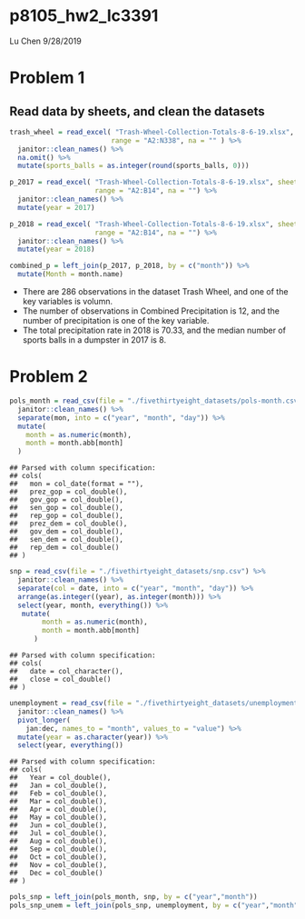 p8105\_hw2\_lc3391
================
Lu Chen
9/28/2019

Problem 1
=========

Read data by sheets, and clean the datasets
-------------------------------------------

``` r
trash_wheel = read_excel( "Trash-Wheel-Collection-Totals-8-6-19.xlsx", sheet = "Mr. Trash Wheel",
                         range = "A2:N338", na = "" ) %>% 
  janitor::clean_names() %>% 
  na.omit() %>% 
  mutate(sports_balls = as.integer(round(sports_balls, 0)))

p_2017 = read_excel( "Trash-Wheel-Collection-Totals-8-6-19.xlsx", sheet = "2017 Precipitation", 
                     range = "A2:B14", na = "") %>% 
  janitor::clean_names() %>% 
  mutate(year = 2017)

p_2018 = read_excel( "Trash-Wheel-Collection-Totals-8-6-19.xlsx", sheet = "2018 Precipitation",
                     range = "A2:B14", na = "") %>%  
  janitor::clean_names() %>% 
  mutate(year = 2018)

combined_p = left_join(p_2017, p_2018, by = c("month")) %>% 
  mutate(Month = month.name)
```

-   There are 286 observations in the dataset Trash Wheel, and one of the key variables is volumn.
-   The number of observations in Combined Precipitation is 12, and the number of precipitation is one of the key variable.
-   The total precipitation rate in 2018 is 70.33, and the median number of sports balls in a dumpster in 2017 is 8.

Problem 2
=========

``` r
pols_month = read_csv(file = "./fivethirtyeight_datasets/pols-month.csv") %>% 
  janitor::clean_names() %>% 
  separate(mon, into = c("year", "month", "day")) %>% 
  mutate(
    month = as.numeric(month),
    month = month.abb[month]
  )
```

    ## Parsed with column specification:
    ## cols(
    ##   mon = col_date(format = ""),
    ##   prez_gop = col_double(),
    ##   gov_gop = col_double(),
    ##   sen_gop = col_double(),
    ##   rep_gop = col_double(),
    ##   prez_dem = col_double(),
    ##   gov_dem = col_double(),
    ##   sen_dem = col_double(),
    ##   rep_dem = col_double()
    ## )

``` r
snp = read_csv(file = "./fivethirtyeight_datasets/snp.csv") %>% 
  janitor::clean_names() %>% 
  separate(col = date, into = c("year", "month", "day")) %>% 
  arrange(as.integer((year), as.integer(month))) %>% 
  select(year, month, everything()) %>% 
   mutate(
        month = as.numeric(month),
        month = month.abb[month]
      )
```

    ## Parsed with column specification:
    ## cols(
    ##   date = col_character(),
    ##   close = col_double()
    ## )

``` r
unemployment = read_csv(file = "./fivethirtyeight_datasets/unemployment.csv") %>% 
  janitor::clean_names() %>% 
  pivot_longer(
    jan:dec, names_to = "month", values_to = "value") %>% 
  mutate(year = as.character(year)) %>% 
  select(year, everything())
```

    ## Parsed with column specification:
    ## cols(
    ##   Year = col_double(),
    ##   Jan = col_double(),
    ##   Feb = col_double(),
    ##   Mar = col_double(),
    ##   Apr = col_double(),
    ##   May = col_double(),
    ##   Jun = col_double(),
    ##   Jul = col_double(),
    ##   Aug = col_double(),
    ##   Sep = col_double(),
    ##   Oct = col_double(),
    ##   Nov = col_double(),
    ##   Dec = col_double()
    ## )

``` r
pols_snp = left_join(pols_month, snp, by = c("year","month"))
pols_snp_unem = left_join(pols_snp, unemployment, by = c("year","month"))
```
